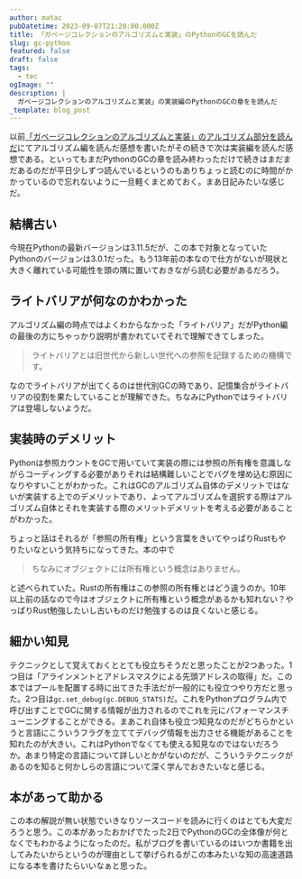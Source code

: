 ```yaml
---
author: matac
pubDatetime: 2023-09-07T21:20:00.000Z
title: 「ガベージコレクションのアルゴリズムと実装」のPythonのGCを読んだ
slug: gc-python
featured: false
draft: false
tags:
  - tec
ogImage: ""
description: |
  ガベージコレクションのアルゴリズムと実装」の実装編のPythonのGCの章をを読んだ
_template: blog_post
---
```


以前[「ガベージコレクションのアルゴリズムと実装」のアルゴリズム部分を読んだ](/posts/gc-algo)にてアルゴリズム編を読んだ感想を書いたがその続きで次は実装編を読んだ感想である。といってもまだPythonのGCの章を読み終わっただけで続きはまだまだあるのだが平日少しずつ読んでいるというのもありちょっと読むのに時間がかかっているので忘れないように一旦軽くまとめておく。まあ日記みたいな感じだ。

## 結構古い

今現在Pythonの最新バージョンは3.11.5だが、この本で対象となっていたPythonのバージョンは3.0.1だった。もう13年前の本なので仕方がないが現状と大きく離れている可能性を頭の隅に置いておきながら読む必要があるだろう。

## ライトバリアが何なのかわかった

アルゴリズム編の時点ではよくわからなかった「ライトバリア」だがPython編の最後の方にちゃっかり説明が書かれていてそれで理解できてしまった。

> ライトバリアとは旧世代から新しい世代への参照を記録するための機構です。

なのでライトバリアが出てくるのは世代別GCの時であり、記憶集合がライトバリアの役割を果たしていることが理解できた。ちなみにPythonではライトバリアは登場しないようだ。

## 実装時のデメリット

Pythonは参照カウントをGCで用いていて実装の際には参照の所有権を意識しながらコーディングする必要がありそれは結構難しいことでバグを埋め込む原因になりやすいことがわかった。これはGCのアルゴリズム自体のデメリットではないが実装する上でのデメリットであり、よってアルゴリズムを選択する際はアルゴリズム自体とそれを実装する際のメリットデメリットを考える必要があることがわかった。

ちょっと話はそれるが「参照の所有権」という言葉をきいてやっぱりRustもやりたいなという気持ちになってきた。本の中で

> ちなみにオブジェクトには所有権という概念はありません。

と述べられていた。Rustの所有権はこの参照の所有権とはどう違うのか。10年以上前の話なので今はオブジェクトに所有権という概念があるかも知れない？やっぱりRust勉強したいし古いものだけ勉強するのは良くないと感じる。

## 細かい知見

テクニックとして覚えておくととても役立ちそうだと思ったことが2つあった。1つ目は「アラインメントとアドレスマスクによる先頭アドレスの取得」だ。この本ではプールを配置する時に出てきた手法だが一般的にも役立つやり方だと思った。2つ目は`gc.set_debug(gc.DEBUG_STATS)`だ。これをPythonプログラム内で呼び出すことでGCに関する情報が出力されるのでこれを元にパフォーマンスチューニングすることができる。まあこれ自体も役立つ知見なのだがどちらかというと言語にこういうフラグを立ててデバッグ情報を出力させる機能があることを知れたのが大きい。これはPythonでなくても使える知見なのではないだろうか。あまり特定の言語について詳しいとかがないのだが、こういうテクニックがあるのを知ると何かしらの言語について深く学んでおきたいなと感じる。

## 本があって助かる

この本の解説が無い状態でいきなりソースコードを読みに行くのはとても大変だろうと思う。この本があったおかげでたった2日でPythonのGCの全体像が何となくでもわかるようになったのだ。私がブログを書いているのはいつか書籍を出してみたいからというのが理由として挙げられるがこの本みたいな知の高速道路になる本を書けたらいいなぁと思った。
